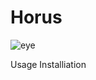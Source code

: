 # Horus

![eye](https://raw.githubusercontent.com/FaceFE/horus/master/images/horus.jpg)

Usage
Installiation
